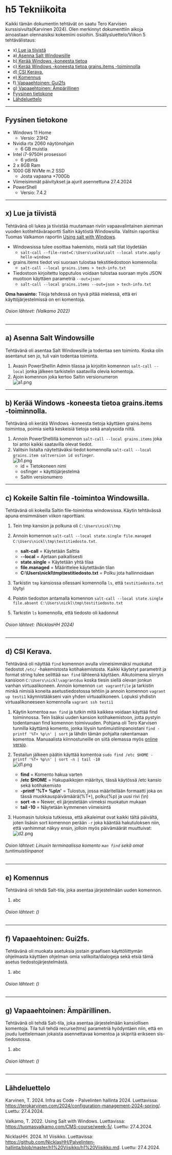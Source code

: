 # h5 Tekniikoita

Kaikki tämän dokumentin tehtävät on saatu Tero Karvisen kurssisivulta(Karvinen 2024). Olen merkinnyt dokumenttiin aikoja ainoastaan olennaisiksi kokemiini osioihin. Sisällysluettelo/Viikon 5 tehtävälistaus:

- x)[ Lue ja tiivistä](#x-lue-ja-tiivistä)
- a)[ Asenna Salt Windowsille](#a-asenna-salt-windowsille)
- b)[ Kerää Windows -koneesta tietoa](#b-kerää-windows--konesta-tietoa-grainsitems--toiminnolla)
- c)[ Kerää Windows -koneesta tietoa grains.items -toiminnolla](#c-kokeile-saltin-file--toimintoa-windowsilla)
- d)[ CSI Kerava.](#d-csi-kerava)
- e)[ Komennus](#e-komennus)
- f)[ Vapaaehtoinen: Gui2fs](#f-vapaaehtoinen-gui2fs)
- g)[ Vapaaehtoinen: Ämpärillinen](#g-vapaaehtoinen-ämpärillinen)
- [Fyysinen tietokone](#fyysinen-tietokone)
- [Lähdeluettelo](#lähdeluettelo)

---

## Fyysinen tietokone

- Windows 11 Home
  - Versio: 23H2
- Nvidia rtx 2060 näytönohjain
  - 6 GB muistia
- Intel i7-9750H prosessori
  - 6 ydintä
- 2 x 8GB Ram
- 1000 GB NVMe m.2 SSD
  - Josta vapaana +700Gb
- Viimeisimmät päivitykset ja ajurit asennettuna 27.4.2024
- PowerShell
  - Versio: 7.4.2

---

## x) Lue ja tiivistä

Tehtävänä oli lukea ja tiivistää muutamaan riviin vapaavalintainen aiemman vuoden kotitehtäväraportti Saltin käytöstä Windowsilla. Valitsin raportiksi Tuomas Valkamon raportin [Using salt with Windows](https://tuomasvalkamo.com/CMS-course/week-5/).

- Windowsissa tulee osoittaa hakemisto, mistä salt tilat löydetään
  - `salt-call --file-root=C:\Users\valka\salt --local state.apply hello-windows`
- grains.items tiedot voi suoraan tulostaa tekstitiedostoon komennolla:
  - `salt-call --local grains.items > tech-info.txt`
- Tiedostoon kirjoitettu lopputulos voidaan tulostaa suoraan myös JSON muotoon käyttäen parametriä `--out=json`:
  - `salt-call --local grains.items --out=json > tech-info.txt`

**Oma havainto:** Tiloja tehdessä on hyvä pitää mielessä, että eri käyttöjärjestelmissä on eri komentoja.

###### Osion lähteet: (Valkamo 2022)

---

## a) Asenna Salt Windowsille

Tehtävänä oli asentaa Salt Windowsille ja todentaa sen toiminto. Koska olin asentanut sen jo, tuli vain todentaa toiminta.

1. Avasin PowerShellin Admin tilassa ja kirjoitin komennon `salt-call --local` jonka jälkeen tarkistelin saatavilla olevia komentoja.
2. Ajoin komennon joka kertoo Saltin versionumeron  
   ![a1.png](a1.png)

---

## b) Kerää Windows -koneesta tietoa grains.items -toiminnolla.

Tehtävänä oli kerätä Windows -koneesta tietoja käyttäen grains.items toimintoa, poimia sieltä keskeisiä tietoja sekä analysoida niitä.

1. Annoin PowerShellillä komennon `salt-call --local grains.items` joka toi antoi kaikki saatavilla olevat tiedot.
2. Valitsin listalta näytettäväksi tiedot komennolla `salt-call --local grains.item saltversion id osfinger`.  
  ![b1.png](b1.png)  
   - id = Tietokoneen nimi  
   - osfinger = käyttöjärjestelmä  
   - Saltin versionumero  

---

## c) Kokeile Saltin file -toimintoa Windowsilla.

Tehtävänä oli kokeilla Saltin file-toimintoa windowsissa. Käytin tehtävässä apuna ensimmäisen viikon raporttiani.

1. Tein tmp kansion ja polkuna oli `C:\Users\nickl\tmp`

2. Annoin komennon `salt-call --local state.single file.managed C:\Users\nickl\tmp\testitiedosto.txt`.
   - **salt-call** = Käytetään Salttia
   - **--local** = Ajetaan paikallisesti
   - **state.single** = Käytetään yhtä tilaa
   - **file.managed** = Määrittelee käytettävän tilan
   - **C:\Users\nickl\tmp\testitiedosto.txt** = Polku jota hallinnoidaan

3. Tarkistin `tmp` kansiossa ollessani komennolla `ls`, että `testitiedosto.txt` löytyi
4. Poistin tiedoston antamalla komennon `salt-call --local state.single file.absent C:\Users\nickl\tmp\testitiedosto.txt` 
5. Tarkistin `ls` komennolla, että tiedosto oli kadonnut

###### Osion lähteet: (NicklasHH 2024)

---

## d) CSI Kerava.

Tehtävänä oli näyttää `find` komennon avulla viimeisimmäksi muokatut tiedostot `/etc/` -hakemistosta kotihakemistosta. Kaikki käytetyt parametrit ja format string tulee selittää `man find` lähteenä käyttäen.
Alkutoimena siirryin kansioon `C:\Users\nickl\vagrantduo` koska tiesin siellä olevan jonkun vanhan virtuaalikoneen. Annoin komennon `cat vagrantfile` ja tarkistin minkä nimisiä koneita asetustiedostossa tehtiin ja annoin komennon `vagrant up testi1` käynnistääkseni vain yhden virtuaalikoneen. Lopuksi yhdistin virtuaalikoneeseen komennolla `vagrant ssh testi1`

1. Käytin komentoa `man find` ja tutkin mitä kaikkea voidaan käyttää find toiminnossa. Tein lisäksi uuden kansion kotihakemistoon, jotta pystyin todentamaan find komennon toimivuuden. Pohjana oli Tero Karvisen tunnilla käyttämä komento, jonka löysin tuntimuistiinpanoistani `find -printf '%T+ %p\n' | sort` ja lähdin tämän pohjalta rakentamaan komentoa. Manuaalista kiinnostuneille on siitä olemassa myös [online versio](https://man7.org/linux/man-pages/man1/find.1.html).

2. Testailun jälkeen päätin käyttää komentoa `sudo find /etc $HOME -printf '%T+ %p\n' | sort -n | tail -10`  
   ![d1.png](d1.png)
   - **find** = Komento hakua varten
   - **/etc $HOME** = Hakupaikkojen määritys, tässä käytössä /etc kansio sekä kotihakemisto
   - **-printf '%T+ %p\n'** = Tulostus, jossa määritellään formaatti joka on tässä muokkauspäivämäärä(%T+), polku(%p) ja uusi rivi (\n)
   - **sort -n** = Newer, eli järjestetään viimeksi muokatun mukaan
   - **tail -10** = Näytetään kymmenen viimeisintä
 3. Huomasin tuloksia tutkiessa, että aikaleimat ovat kaikki tältä päivältä, joten lisäsin sort komennon perään `-r` joka kääntää hakutuloksen niin, että vanhimmat näkyy ensin, jolloin myös päivämäärät muuttuivat:  
   ![d2.png](d2.png)

###### Osion lähteet: Linuxin terminaalissa komento `man find` sekä omat tuntimuistiinpanot

---

## e) Komennus

Tehtävänä oli tehdä Salt-tila, joka asentaa järjestelmään uuden komennon.

1. abc

###### Osion lähteet: ()

---

## f) Vapaaehtoinen: Gui2fs.

Tehtävänä oli muokata asetuksia jostain graafisen käyttöliittymän ohjelmasta käyttäen ohjelman omia valikoita/dialogeja sekä etsiä tämä asetus tiedostojärjestelmästä.

1. abc

###### Osion lähteet: ()

---

## g) Vapaaehtoinen: Ämpärillinen.

Tehtävänä oli tehdä Salt-tila, joka asentaa järjestelmään kansiollisen komentoja. Tila tuli tehdä recurse(tms) parametriä hyödyntäen niin, että en joudu luettelemaan jokaista asennettavaa komentoa ja skipritä erikseen sls-tiedostossa.

1. abc

###### Osion lähteet: ()

---

## Lähdeluettelo

Karvinen, T. 2024. Infra as Code - Palvelinten hallinta 2024. Luettavissa: https://terokarvinen.com/2024/configuration-management-2024-spring/. Luettu: 27.4.2024.

Valkamo, T. 2022. Using Salt with Windows. Luettavissa: https://tuomasvalkamo.com/CMS-course/week-5/. Luettu: 27.4.2024.

NicklasHH. 2024. h1 Viisikko. Luettavissa: https://github.com/NicklasHH/Palvelinten-hallinta/blob/master/h1%20Viisikko/h1%20Viisikko.md. Luettu: 27.4.2024.